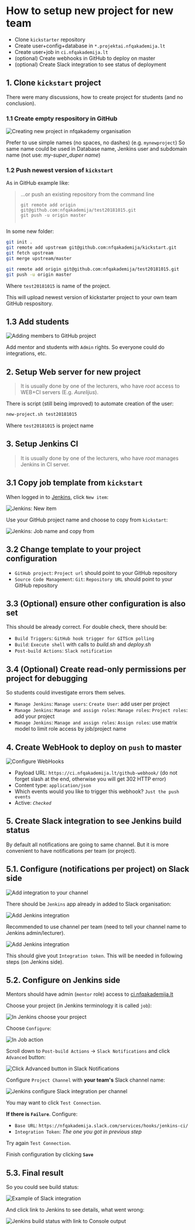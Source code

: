 How to setup new project for new team
=====================================

* Clone `kickstarter` repository
* Create user+config+database in `*.projektai.nfqakademija.lt`
* Create user+job in `ci.nfqakademija.lt`
* (optional) Create webhooks in GitHub to deploy on master
* (optional) Create Slack integration to see status of deployment

## 1. Clone `kickstart` project

There were many discussions, how to create project for students (and no conclusion).

### 1.1 Create empty respository in GitHub


![Creating new project in nfqakademy organisation](res/github-create-new-repo.jpg)

Prefer to use simple names (no spaces, no dashes) (e.g. `mynewproject`)
So same name could be used in Database name, Jenkins user and subdomain name (not use: _my-super_duper name_)

### 1.2 Push newest version of `kickstart`

As in GitHub example like:
> …or push an existing repository from the command line
> ```
> git remote add origin git@github.com:nfqakademija/test20181015.git
> git push -u origin master
> `

In some new folder:
```bash
git init .
git remote add upstream git@github.com:nfqakademija/kickstart.git
git fetch upstream
git merge upstream/master

git remote add origin git@github.com:nfqakademija/test20181015.git
git push -u origin master
```
Where `test20181015` is name of the project.

This will upload newest version of kickstarter project to your own team GitHub respository.

## 1.3 Add students 

![Adding members to GitHub project](res/github-add-students.jpg)

Add mentor and students with `Admin` rights.
So everyone could do integrations, etc.

## 2. Setup Web server for new project

> It is usually done by one of the lecturers, who have _root_ access to WEB+CI servers (E.g. _Aurelijus_).

There is script (still being improved) to automate creation of the user:
```bash
new-project.sh test20181015
```
Where `test20181015` is project name

## 3. Setup Jenkins CI

> It is usually done by one of the lecturers, who have _root_ manages Jenkins in CI server.

## 3.1 Copy job template from `kickstart`

When logged in to [Jenkins](https://ci.nfqakademija.lt), click `New item`:

![Jenkins: New item](res/jenkins-new-item.jpg)


Use your GitHub project name and choose to copy from `kickstart`:

![Jenkins: Job name and copy from](res/jenkins-job-copy-from.jpg)

## 3.2 Change template to your project configuration

 * `GitHub project`: `Project url` should point to your GitHub repository
 * `Source Code Management`: `Git`: `Repository URL` should point to your GitHub repository
 
## 3.3 (Optional) ensure other configuration is also set

This should be already correct. For double check, there should be:

 * `Build Triggers`: `GitHub hook trigger for GITScm polling`
 * `Build`: `Execute shell` with calls to _build.sh_ and _deploy.sh_
 * `Post-build Actions`: `Slack notification`
 
## 3.4 (Optional) Create read-only permissions per project for debugging

So students could investigate errors them selves.

 * `Manage Jenkins`: `Manage users`: `Create User`: add user per project
 * `Manage Jenkins`: `Manage and assign roles`: `Manage roles`: `Project roles`: add your project
 * `Manage Jenkins`: `Manage and assign roles`: `Assign roles`: use matrix model to limit role access by job/project name

## 4. Create WebHook to deploy on `push` to master

![Configure WebHooks](res/github-configure-web-hooks.jpg)

* Payload URL: `https://ci.nfqakademija.lt/github-webhook/`
  (do not forget slash at the end, otherwise you will get 302 HTTP error)
* Content type: `application/json`
* Which events would you like to trigger this webhook? `Just the push events`
* Active: _`Checked`_

## 5. Create Slack integration to see Jenkins build status

By default all notifications are going to same channel.
But it is more convenient to have notifications per team (or project).

## 5.1. Configure (notifications per project) on Slack side
 
![Add integration to your channel](res/slack-add-integration.jpg)

There should be `Jenkins` app already in added to Slack organisation:

![Add Jenkins integration](res/slack-add-jenkins-integration-1.jpg)

Recommended to use channel per team (need to tell your channel name to Jenkins admin/lecturer).

![Add Jenkins integration](res/slack-add-jenkins-integration-to-your-channel.jpg)

This should give yout `Integration token`.
This will be needed in following steps (on Jenkins side).

## 5.2. Configure on Jenkins side

Mentors should have admin (`mentor` role) access to [ci.nfqakademija.lt](https://ci.nfqakademija.lt)

Choose your project (in Jenkins terminology it is called `job`):

![In Jenkins choose your project](res/jenkins-choose-your-project.jpg)

Choose `Configure`:

![In Job action](res/jenkins-job-actions-configure.jpg)

Scroll down to `Post-build Actions` -> `Slack Notifications` and click `Advanced` button:

![Click Advanced button in Slack Notifications](res/jenkins-post-build-slack-advanced-button.jpg)

Configure `Project Channel` with **your team's** Slack channel name: 

![Jenkins configure Slack integration per channel](res/jenkins-Slack-integration-per-job.jpeg)

You may want to click `Test Connection`.

**If there is `Failure`**. Configure:
* `Base URL`: `https://nfqakademija.slack.com/services/hooks/jenkins-ci/`
* `Integration Token`: _The one you got in previous step_

Try again `Test Connection`.

Finish configuration by clicking **`Save`**

## 5.3. Final result

So you could see build status:

![Example of Slack integration](res/github-example-of-jenkins-integration.jpg)

And click link to Jenkins to see details, what went wrong:

![Jenkins build status with link to Console output](res/jenkins-when-something-failed.jpg)
